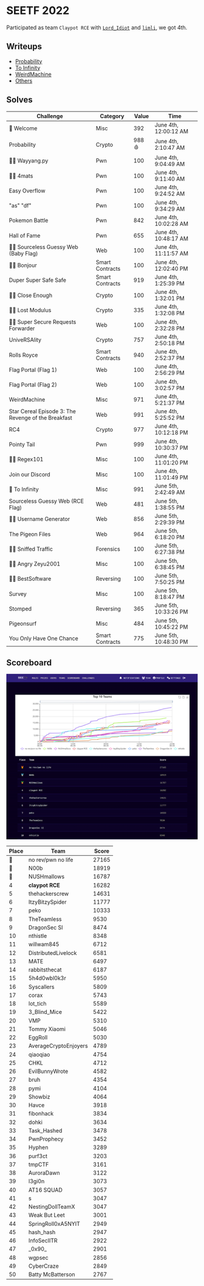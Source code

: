 # SEETF 2022

Participated as team `Claypot RCE` with [`Lord_Idiot`](https://lord.idiot.sg/) and [`limli`](https://limli.github.io/), we got 4th.

## Writeups

- [Probability](probability.ipynb)
- [To Infinity](to_infinity.ipynb)
- [WeirdMachine](weird_machine.ipynb)
- [Others](others.ipynb)

## Solves

| Challenge                                           | Category        | Value | Time                  |
| --------------------------------------------------- | --------------- | ----- | --------------------- |
| 🤪  Welcome                                          | Misc            | 392   | June 4th, 12:00:12 AM |
| Probability                                         | Crypto          | 988 🩸 | June 4th, 2:10:47 AM  |
| 🧑&zwj;🎓 Wayyang.py                                  | Pwn             | 100   | June 4th, 9:04:49 AM  |
| 🧑&zwj;🎓 4mats                                       | Pwn             | 100   | June 4th, 9:11:40 AM  |
| Easy Overflow                                       | Pwn             | 100   | June 4th, 9:24:52 AM  |
| "as" "df"                                           | Pwn             | 100   | June 4th, 9:34:29 AM  |
| Pokemon Battle                                      | Pwn             | 842   | June 4th, 10:02:28 AM |
| Hall of Fame                                        | Pwn             | 655   | June 4th, 10:48:17 AM |
| 🧑&zwj;🎓 Sourceless Guessy Web (Baby Flag)           | Web             | 100   | June 4th, 11:11:57 AM |
| 🧑&zwj;🎓 Bonjour                                     | Smart Contracts | 100   | June 4th, 12:02:40 PM |
| Duper Super Safe Safe                               | Smart Contracts | 919   | June 4th, 1:25:39 PM  |
| 🧑&zwj;🎓 Close Enough                                | Crypto          | 100   | June 4th, 1:32:01 PM  |
| 🧑&zwj;🎓 Lost Modulus                                | Crypto          | 335   | June 4th, 1:32:08 PM  |
| 🧑&zwj;🎓 Super Secure Requests Forwarder             | Web             | 100   | June 4th, 2:32:28 PM  |
| UniveRSAlity                                        | Crypto          | 757   | June 4th, 2:50:18 PM  |
| Rolls Royce                                         | Smart Contracts | 940   | June 4th, 2:52:37 PM  |
| Flag Portal (Flag 1)                                | Web             | 100   | June 4th, 2:56:29 PM  |
| Flag Portal (Flag 2)                                | Web             | 100   | June 4th, 3:02:57 PM  |
| WeirdMachine                                        | Misc            | 971   | June 4th, 5:21:37 PM  |
| Star Cereal Episode 3: The Revenge of the Breakfast | Web             | 991   | June 4th, 5:25:52 PM  |
| RC4                                                 | Crypto          | 977   | June 4th, 10:12:18 PM |
| Pointy Tail                                         | Pwn             | 999   | June 4th, 10:30:37 PM |
| 🧑&zwj;🎓 Regex101                                    | Misc            | 100   | June 4th, 11:01:20 PM |
| Join our Discord                                    | Misc            | 100   | June 4th, 11:01:49 PM |
| 🤪 To Infinity                                       | Misc            | 991   | June 5th, 2:42:49 AM  |
| Sourceless Guessy Web (RCE Flag)                    | Web             | 481   | June 5th, 1:38:55 PM  |
| 🧑&zwj;🎓 Username Generator                          | Web             | 856   | June 5th, 2:29:39 PM  |
| The Pigeon Files                                    | Web             | 964   | June 5th, 6:18:20 PM  |
| 🧑&zwj;🎓 Sniffed Traffic                             | Forensics       | 100   | June 5th, 6:27:38 PM  |
| 🧑&zwj;🎓 Angry Zeyu2001                              | Misc            | 100   | June 5th, 6:38:45 PM  |
| 🧑&zwj;🎓 BestSoftware                                | Reversing       | 100   | June 5th, 7:50:25 PM  |
| Survey                                              | Misc            | 100   | June 5th, 8:18:47 PM  |
| Stomped                                             | Reversing       | 365   | June 5th, 10:33:26 PM |
| Pigeonsurf                                          | Misc            | 484   | June 5th, 10:45:22 PM |
| You Only Have One Chance                            | Smart Contracts | 775   | June 5th, 10:48:30 PM |

## Scoreboard

![scoreboard](scoreboard.png)

| Place | Team                  | Score |
| ----- | --------------------- | ----- |
| 🥇     | no rev/pwn no life    | 27165 |
| 🥈     | N00b                  | 18919 |
| 🥉     | NUSHmallows           | 16787 |
| 4     | **claypot RCE**       | 16282 |
| 5     | thehackerscrew        | 14631 |
| 6     | ItzyBitzySpider       | 11777 |
| 7     | peko                  | 10333 |
| 8     | TheTeamless           | 9530  |
| 9     | DragonSec SI          | 8474  |
| 10    | nthistle              | 8348  |
| 11    | willwam845            | 6712  |
| 12    | DistributedLivelock   | 6581  |
| 13    | MATE                  | 6497  |
| 14    | rabbitsthecat         | 6187  |
| 15    | 5h4d0wbl0k3r          | 5950  |
| 16    | Syscallers            | 5809  |
| 17    | corax                 | 5743  |
| 18    | lot_tich              | 5589  |
| 19    | 3_Blind_Mice          | 5422  |
| 20    | VMP                   | 5310  |
| 21    | Tommy Xiaomi          | 5046  |
| 22    | EggRoll               | 5030  |
| 23    | AverageCryptoEnjoyers | 4789  |
| 24    | qiaoqiao              | 4754  |
| 25    | CHKL                  | 4712  |
| 26    | EvilBunnyWrote        | 4582  |
| 27    | bruh                  | 4354  |
| 28    | pymi                  | 4104  |
| 29    | Showbiz               | 4064  |
| 30    | Havce                 | 3918  |
| 31    | fibonhack             | 3834  |
| 32    | dohki                 | 3634  |
| 33    | Task_Hashed           | 3478  |
| 34    | PwnProphecy           | 3452  |
| 35    | Hyphen                | 3289  |
| 36    | purf3ct               | 3203  |
| 37    | tmpCTF                | 3161  |
| 38    | AuroraDawn            | 3122  |
| 39    | l3gi0n                | 3073  |
| 40    | AT16 SQUAD            | 3057  |
| 41    | s                     | 3047  |
| 42    | NestingDollTeamX      | 3047  |
| 43    | Weak But Leet         | 3001  |
| 44    | SpringRoll0xA5NYIT    | 2949  |
| 45    | hash_hash             | 2947  |
| 46    | InfoSecIITR           | 2922  |
| 47    | \_0x90\_              | 2901  |
| 48    | wgpsec                | 2856  |
| 49    | CyberCraze            | 2849  |
| 50    | Batty McBatterson     | 2767  |
